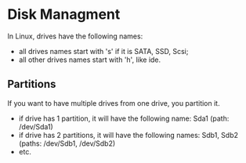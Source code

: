 # Disk Managment

In Linux, drives have the following names:
- all drives names start with 's' if it is SATA, SSD, Scsi;
- all other drives names start with 'h', like ide.

## Partitions
If you want to have multiple drives from one drive, you partition it.
- if drive has 1 partition, it will have the following name: Sda1 (path: /dev/Sda1)
- if drive has 2 partitions, it will have the following names: Sdb1, Sdb2 (paths: /dev/Sdb1, /dev/Sdb2)
- etc.
